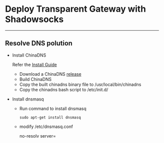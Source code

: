 # Deploy Transparent Gateway with Shadowsocks
----------
## Resolve DNS polution
* Install ChinaDNS

  Refer the [Install Guide](https://github.com/shadowsocks/ChinaDNS/)
  - Download a ChinaDNS [release](https://github.com/shadowsocks/ChinaDNS/releases)
  - Build ChinaDNS
  - Copy the built chinadns binary file to /usr/local/bin/chinadns
  - Copy the chinadns bash script to /etc/init.d/

* Install dnsmasq
  - Run command to install dnsmasq

    `sudo apt-get install dnsmasq`
  - modify /etc/dnsmasq.conf

    no-resolv
    server=
